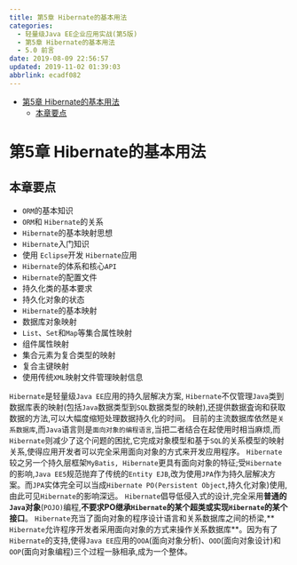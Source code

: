 ```yaml
---
title: 第5章 Hibernate的基本用法
categories: 
  - 轻量级Java EE企业应用实战(第5版)
  - 第5章 Hibernate的基本用法
  - 5.0 前言
date: 2019-08-09 22:56:57
updated: 2019-11-02 01:39:03
abbrlink: ecadf082
---
```

- [第5章 Hibernate的基本用法](/ReadingNotes/ecadf082/#第5章-Hibernate的基本用法)
    - [本章要点](/ReadingNotes/ecadf082/#本章要点)

<!--more-->
<script src="https://cdn.bootcss.com/jquery/3.4.0/jquery.slim.min.js"></script>
<script>$(document).ready(function () {$(".post-body > ul:nth-child(1)").hide();});</script>

<!--end-->
<!--SSTStart-->
# 第5章 Hibernate的基本用法 #
## 本章要点 ##
- `ORM`的基本知识
- `ORM`和 `Hibernate`的关系
- `Hibernate`的基本映射思想
- `Hibernate`入门知识
- 使用 `Eclipse`开发 `Hibernate`应用
- `Hibernate`的体系和核心`API`
- `Hibernate`的配置文件
- 持久化类的基本要求
- 持久化对象的状态
- `Hibernate`的基本映射
- 数据库对象映射
- `List`、`Set`和`Map`等集合属性映射
- 组件属性映射
- 集合元素为复合类型的映射
- 复合主键映射
- 使用传统`XML`映射文件管理映射信息

`Hibernate`是轻量级`Java EE`应用的持久层解决方案, `Hibernate`不仅管理`Java`类到数据库表的映射(包括`Java`数据类型到`SQL`数据类型的映射),还提供数据査询和获取数据的方法,可以大幅度缩短处理数据持久化的时间。
目前的主流数据库依然是`关系数据库`,而`Java`语言则是`面向对象的编程语言`,当把二者结合在起使用时相当麻烦,而`Hibernate`则减少了这个问题的困扰,它完成对象模型和基于`SQL`的关系模型的映射关系,使得应用开发者可以完全采用面向对象的方式来开发应用程序。
`Hibernate`较之另一个持久层框架`MyBatis, Hibernate`更具有面向对象的特征;受`Hibernate`的影响,`Java EE5`规范抛弃了传统的`Entity EJB`,改为使用`JPA`作为持久层解决方案。而`JPA`实体完全可以当成`Hibernate PO(Persistent Object`,持久化对象)使用,由此可见`Hibernate`的影响深远。 `Hibernate`倡导低侵入式的设计,完全采用**普通的`Java`对象**(`POJO)`编程,**不要求PO继承`Hibernate`的某个超类或实现`Hibernate`的某个接口**。
`Hibernate`充当了面向对象的程序设计语言和关系数据库之间的桥梁,** `Hibernate`允许程序开发者采用面向对象的方式来操作关系数据库**。因为有了`Hibernate`的支持,使得`Java EE`应用的`OOA`(面向对象分析)、`OOD`(面向对象设计)和`OOP`(面向对象编程)三个过程一脉相承,成为一个整体。
<!--SSTStop-->

